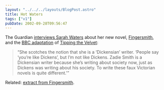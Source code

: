 ```yaml
---
layout: "../../../layouts/BlogPost.astro"
title: Hot Waters
tags: ["v1"]
pubDate: 2002-09-28T09:56:47
---
```


The Guardian [interviews Sarah Waters][1] about her new novel, [Fingersmith][2], and the [BBC adaptation][3] of [Tipping the Velvet][4]:

> &#8220;She scotches the notion that she is a &#8216;Dickensian&#8217; writer. &#8216;People say &#8216;you&#8217;re like Dickens&#8217;, but I&#8217;m not like Dickens. Zadie Smith is a Dickensian writer because she&#8217;s writing about society now, just as Dickens was writing about his society. To write these faux Victorian novels is quite different.'&#8221;

Related: [extract from Fingersmith][5].

[1]: http://www.guardian.co.uk/arts/features/story/0,11710,799056,00.html "The Guardian: Hot Waters"
[2]: http://www.amazon.co.uk/exec/obidos/ASIN/1860498825/ohsky "Amazon.co.uk: Sarah Waters' 'Fingersmith'"
[3]: http://www.bbc.co.uk/drama/tipping/ "BBC Drama: Tipping the Velvet"
[4]: http://www.amazon.co.uk/exec/obidos/ASIN/1860495249/ohsky "Amazon.co.uk: Sarah Waters' 'Tipping the Velvet'"
[5]: http://www.virago.co.uk/virago/meet/waters_extract.asp?TAG=BSTONX8X183956585OMW2M&CID=virago "Virago: Extract from 'Fingersmith'"
